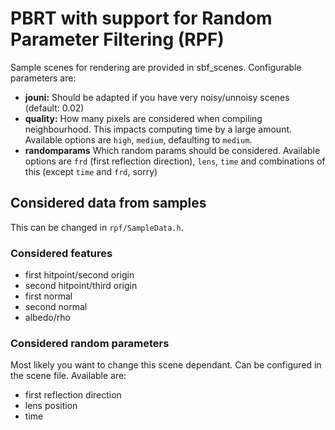 # PBRT with support for Random Parameter Filtering (RPF)

Sample scenes for rendering are provided in sbf_scenes. Configurable parameters are:

* **jouni:** Should be adapted if you have very noisy/unnoisy scenes (default: 0.02)
* **quality:** How many pixels are considered when compiling neighbourhood. 
This impacts computing time by a large amount. Available options are `high`, `medium`, defaulting to `medium`. 
* **randomparams** Which random params should be considered. Available options are 
`frd` (first reflection direction), `lens`, `time` and combinations of this (except `time` and `frd`, sorry)

## Considered data from samples

This can be changed in `rpf/SampleData.h`.

### Considered features

* first hitpoint/second origin
* second hitpoint/third origin
* first normal
* second normal
* albedo/rho

### Considered random parameters

Most likely you want to change this scene dependant. Can be configured in the scene file. Available are:

* first reflection direction
* lens position
* time


